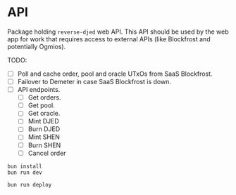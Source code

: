 # API

Package holding `reverse-djed` web API. This API should be used by the web app for work that requires access to external APIs (like Blockfrost and potentially Ogmios).

TODO:

- [ ] Poll and cache order, pool and oracle UTxOs from SaaS Blockfrost.
- [ ] Failover to Demeter in case SaaS Blockfrost is down.
- [ ] API endpoints.
  - [ ] Get orders.
  - [ ] Get pool.
  - [ ] Get oracle.
  - [ ] Mint DJED
  - [ ] Burn DJED
  - [ ] Mint SHEN
  - [ ] Burn SHEN
  - [ ] Cancel order

```
bun install
bun run dev
```

```
bun run deploy
```
